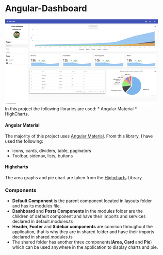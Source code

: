 # Angular-Dashboard

<img src="https://github.com/KunalN25/Angular-Dashboard/blob/master1/read.png">
In this project the following libraries are used:
* Angular Material
* HighCharts.

#### Angular Material

The majority of this project uses <a href="https://material.angular.io/">Angular Material</a>. From this library, I have used the following:

* Icons, cards, dividers, table, paginators
* Toolbar, sidenav, lists, buttons

#### Highcharts

The area graphs and pie chart are taken from the <a href="https://material.angular.io/">Highcharts</a> Library.

### Components

* **Default Component** is the parent component located in layouts folder and has its modules file.
* **Dashboard** and **Posts Components** in the modules folder are the children of default component and have their imports and services declared in default.modules.ts
* **Header, Footer** and **Sidebar components** are common throughout the application, that is why they are in shared folder and have their imports declared in shared.modules.ts
* The shared folder has another three components(**Area, Card** and **Pie**) which can be used anywhere in the application to display charts and pie.
